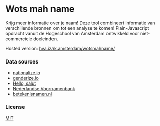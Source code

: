 # Wots mah name
Krijg meer informatie over je naam! Deze tool combineert informatie van verschillende bronnen om tot een analyse te komen! Plain-Javascript opdracht vanuit de Hogeschool van Amsterdam ontwikkeld voor niet-commerciele doeleinden.

Hosted version: [hva.izak.amsterdam/wotsmahname/](https://hva.izak.amsterdam/wotsmahname/)

### Data sources
- [nationalize.io](https://nationalize.io/)
- [genderize.io](https://genderize.io/)
- [Hello, salut](https://fourtonfish.com/hellosalut/hello/)
- [Nederlandse Voornamenbank](https://www.meertens.knaw.nl/nvb/)
- [betekenisnamen.nl](https://www.betekenisnamen.nl/)

### License
[MIT](LICENSE)
